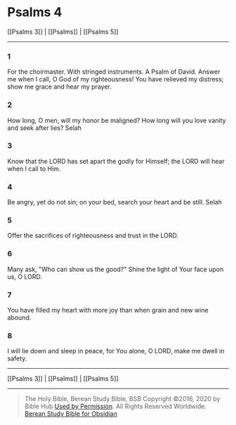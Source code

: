# Psalms 4

[[Psalms 3]] | [[Psalms]] | [[Psalms 5]]

---

### 1
For the choirmaster. With stringed instruments. A Psalm of David. Answer me when I call, O God of my righteousness! You have relieved my distress; show me grace and hear my prayer.

### 2
How long, O men, will my honor be maligned? How long will you love vanity and seek after lies? Selah

### 3
Know that the LORD has set apart the godly for Himself; the LORD will hear when I call to Him.

### 4
Be angry, yet do not sin; on your bed, search your heart and be still. Selah

### 5
Offer the sacrifices of righteousness and trust in the LORD.

### 6
Many ask, "Who can show us the good?" Shine the light of Your face upon us, O LORD.

### 7
You have filled my heart with more joy than when grain and new wine abound.

### 8
I will lie down and sleep in peace, for You alone, O LORD, make me dwell in safety.

---

[[Psalms 3]] | [[Psalms]] | [[Psalms 5]]

---

> The Holy Bible, Berean Study Bible, BSB
> Copyright &copy;2016, 2020 by Bible Hub
> [Used by Permission](https://berean.bible/terms.htm). All Rights Reserved Worldwide.
> [Berean Study Bible for Obsidian](https://github.com/gapmiss/berean-study-bible-for-obsidian)

